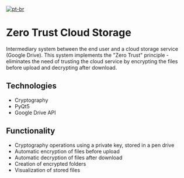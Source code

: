 [![pt-br](https://img.shields.io/badge/lang-pt--br-green.svg)](https://github.com/allanwk/ZeroTrustCloudStorage/blob/master/README.pt-br.md)

Zero Trust Cloud Storage
==================

Intermediary system between the end user and a cloud storage service (Google Drive).
This system implements the "Zero Trust" principle - eliminates the need of trusting
the cloud service by encrypting the files before upload and decrypting after download.

Technologies
------------

- Cryptography
- PyQt5
- Google Drive API

Functionality
----------------------

- Cryptography operations using a private key, stored in a pen drive
- Automatic encryption of files before upload
- Automatic decryption of files after download
- Creation of encrypted folders
- Visualization of stored files